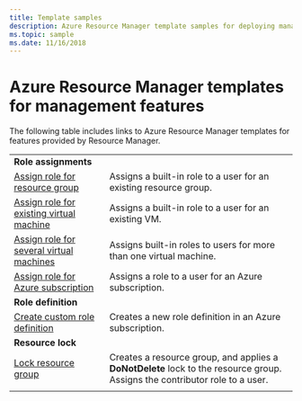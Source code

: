 ```yaml
---
title: Template samples
description: Azure Resource Manager template samples for deploying management features, like roles and locks.
ms.topic: sample
ms.date: 11/16/2018
---
```

# Azure Resource Manager templates for management features

The following table includes links to Azure Resource Manager templates for features provided by Resource Manager.

| | |
|-|-|
|**Role assignments**||
| [Assign role for resource group](https://github.com/Azure/azure-quickstart-templates/tree/master/101-rbac-builtinrole-resourcegroup)| Assigns a built-in role to a user for an existing resource group. |
| [Assign role for existing virtual machine](https://github.com/Azure/azure-quickstart-templates/tree/master/101-rbac-builtinrole-virtualmachine)| Assigns a built-in role to a user for an existing VM. |
| [Assign role for several virtual machines](https://github.com/Azure/azure-quickstart-templates/tree/master/201-rbac-builtinrole-multipleVMs)| Assigns built-in roles to users for more than one virtual machine. |
| [Assign role for Azure subscription](https://github.com/Azure/azure-quickstart-templates/tree/master/subscription-level-deployments/subscription-role-assigment)| Assigns a role to a user for an Azure subscription. |
|**Role definition**||
| [Create custom role definition](https://github.com/Azure/azure-quickstart-templates/tree/master/subscription-level-deployments/create-role-def)| Creates a new role definition in an Azure subscription. |
|**Resource lock**||
| [Lock resource group](https://github.com/Azure/azure-quickstart-templates/tree/master/subscription-level-deployments/create-rg-lock-role-assignment)| Creates a resource group, and applies a **DoNotDelete** lock to the resource group. Assigns the contributor role to a user. |
| | |
